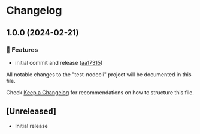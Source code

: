 # Changelog

## 1.0.0 (2024-02-21)

### 🌟 Features

-   initial commit and release ([aa17315](https://github.com/Norgate-AV/nodecli-template/commit/aa173157f3827e6b623ceee514ac09b2ac5de486))

All notable changes to the "test-nodecli" project will be documented in this file.

Check [Keep a Changelog](http://keepachangelog.com/) for recommendations on how to structure this file.

## [Unreleased]

-   Initial release
